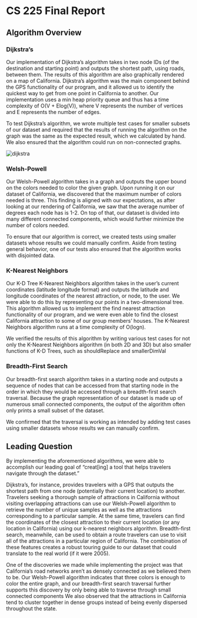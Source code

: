 # CS 225 Final Report
## Algorithm Overview
### Dijkstra’s
Our implementation of Dijkstra’s algorithm takes in two node IDs (of the destination and starting point) and outputs the shortest path, using roads, between them. The results of this algorithm are also graphically rendered on a map of California. Dijkstra’s algorithm was the main component behind the GPS functionality of our program, and it allowed us to identify the quickest way to get from one point in California to another. Our implementation uses a min heap priority queue and thus has a time complexity of O(V + Elog(V)), where V represents the number of vertices and E represents the number of edges.

To test Dijkstra’s algorithm, we wrote multiple test cases for smaller subsets of our dataset and required that the results of running the algorithm on the graph was the same as the expected result, which we calculated by hand. We also ensured that the algorithm could run on non-connected graphs.

![dijkstra](https://media.github-dev.cs.illinois.edu/user/14051/files/f6276fcc-c407-4fe4-8dbf-a1cd51bc5f6c)

### Welsh-Powell
Our Welsh-Powell algorithm takes in a graph and outputs the upper bound on the colors needed to color the given graph. Upon running it on our dataset of California, we discovered that the maximum number of colors needed is three. This finding is aligned with our expectations, as after looking at our rendering of California, we saw that the average number of degrees each node has is 1-2. On top of that, our dataset is divided into many different connected components, which would further minimize the number of colors needed.

To ensure that our algorithm is correct, we created tests using smaller datasets whose results we could manually confirm. Aside from testing general behavior, one of our tests also ensured that the algorithm works with disjointed data.

### K-Nearest Neighbors
Our K-D Tree K-Nearest Neighbors algorithm takes in the user’s current coordinates (latitude longitude format) and outputs the latitude and longitude coordinates of the nearest attraction, or node, to the user. We were able to do this by representing our points in a two-dimensional tree. This algorithm allowed us to implement the find nearest attraction functionality of our program, and we were even able to find the closest California attraction to some of our group members’ houses. The K-Nearest Neighbors algorithm runs at a time complexity of O(logn). 

We verified the results of this algorithm by writing various test cases for not only the K-Nearest Neighbors algorithm (in both 2D and 3D) but also smaller functions of K-D Trees, such as shouldReplace and smallerDimVal

### Breadth-First Search
Our breadth-first search algorithm takes in a starting node and outputs a sequence of nodes that can be accessed from that starting node in the order in which they would be accessed through a breadth-first search traversal. Because the graph representation of our dataset is made up of numerous small connected components, the output of the algorithm often only prints a small subset of the dataset.

We confirmed that the traversal is working as intended by adding test cases using smaller datasets whose results we can manually confirm. 

## Leading Question
By implementing the aforementioned algorithms, we were able to accomplish our leading goal of “creat[ing] a tool that helps travelers navigate through the dataset.” 

Dijkstra’s, for instance, provides travelers with a GPS that outputs the shortest path from one node (potentially their current location) to another. Travelers seeking a thorough sample of attractions in California without visiting overlapping attractions can use our Welsh-Powell algorithm to retrieve the number of unique samples as well as the attractions corresponding to a particular sample. At the same time, travelers can find the coordinates of the closest attraction to their current location (or any location in California) using our k-nearest neighbors algorithm. Breadth-first search, meanwhile, can be used to obtain a route travelers can use to visit all of the attractions in a particular region of California. The combination of these features creates a robust touring guide to our dataset that could translate to the real world (if it were 2005). 

One of the discoveries we made while implementing the project was that California’s road networks aren’t as densely connected as we believed them to be. Our Welsh-Powell algorithm indicates that three colors is enough to color the entire graph, and our breadth-first search traversal further supports this discovery by only being able to traverse through small connected components We also observed that the attractions in California tend to cluster together in dense groups instead of being evenly dispersed throughout the state.
